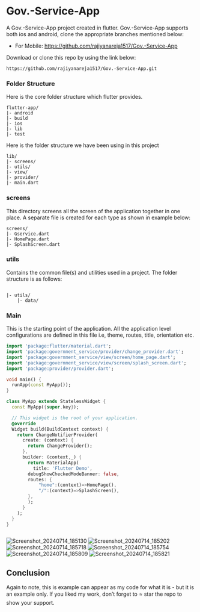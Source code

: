 
# Gov.-Service-App

A Gov.-Service-App project created in flutter. Gov.-Service-App supports both ios and android, clone the appropriate branches mentioned below:

* For Mobile: https://github.com/rajiyanareja1517/Gov.-Service-App
 

Download or clone this repo by using the link below:

```
https://github.com/rajiyanareja1517/Gov.-Service-App.git
```

### Folder Structure
Here is the core folder structure which flutter provides.

```
flutter-app/
|- android
|- build
|- ios
|- lib
|- test
```

Here is the folder structure we have been using in this project

```
lib/
|- screens/
|- utils/
|- view/
|- provider/
|- main.dart
```

### screens

This directory screens all the screen of the application together in one place. A separate file is created for each type as shown in example below:

```
screens/
|- Gservice.dart
|- HomePage.dart
|- SplashScreen.dart
```

### utils

Contains the common file(s) and utilities used in a project. The folder structure is as follows:

```

|- utils/
    |- data/

```


### Main

This is the starting point of the application. All the application level configurations are defined in this file i.e, theme, routes, title, orientation etc.

```dart
import 'package:flutter/material.dart';
import 'package:government_service/provider/change_provider.dart';
import 'package:government_service/view/screen/home_page.dart';
import 'package:government_service/view/screen/splash_screen.dart';
import 'package:provider/provider.dart';

void main() {
  runApp(const MyApp());
}

class MyApp extends StatelessWidget {
  const MyApp({super.key});

  // This widget is the root of your application.
  @override
  Widget build(BuildContext context) {
    return ChangeNotifierProvider(
      create: (context) {
        return ChangeProvider();
      },
      builder: (context,_) {
        return MaterialApp(
          title: 'Flutter Demo',
        debugShowCheckedModeBanner: false,
        routes: {
            "home":(context)=>HomePage(),
            "/":(context)=>SplashScreen(),
        },
        );
      }
    );
  }
}



```


![Screenshot_20240714_185130](https://github.com/user-attachments/assets/88808cf6-d957-4ea0-b27e-58b40d995ebf)
![Screenshot_20240714_185202](https://github.com/user-attachments/assets/b4aa5334-4591-42af-bc68-47e022b49fb7)
![Screenshot_20240714_185718](https://github.com/user-attachments/assets/47a55e07-a22a-41f8-b3ed-f9a81f4ddafd)
![Screenshot_20240714_185754](https://github.com/user-attachments/assets/5f7a189d-12f2-4810-b53f-ca4146614606)
![Screenshot_20240714_185809](https://github.com/user-attachments/assets/27505dc8-2317-417b-9202-275f06161889)
![Screenshot_20240714_185821](https://github.com/user-attachments/assets/80be0423-e42d-4475-9ad4-50cab2affbf2)


## Conclusion

Again to note, this is example can appear as my code for what it is - but it is an example only. If you liked my work, don’t forget to ⭐ star the repo to show your support.
